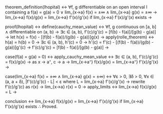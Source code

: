 theorem_definition(lhopital) ↔
    ∀f, g differentiable on an open interval I containing a
    f(a) = g(a) = 0 ∨ lim_{x→a} f(x) = ±∞ ∧ lim_{x→a} g(x) = ±∞ →
    lim_{x→a} f(x)/g(x) = lim_{x→a} f'(x)/g'(x) if lim_{x→a} f'(x)/g'(x) exists →

proof(lhopital) ↔
    define(cauchy_mean_value) ↔
        ∀f, g continuous on [a, b] ∧ differentiable on (a, b) →
        ∃c ∈ (a, b), f'(c)/g'(c) = [f(b) - f(a)]/[g(b) - g(a)] →
    let h(x) = f(x) - [(f(b) - f(a))/(g(b) - g(a))]g(x) →
    apply(rolle_theorem) ↔
        h(a) = h(b) = 0 →
        ∃c ∈ (a, b), h'(c) = 0 →
        h'(c) = f'(c) - [(f(b) - f(a))/(g(b) - g(a))]g'(c) →
        f'(c)/g'(c) = [f(b) - f(a)]/[g(b) - g(a)] →

case(f(a) = g(a) = 0) ↔
    apply_cauchy_mean_value ↔
        ∃c ∈ (a, b), f'(c)/g'(c) = f(x)/g(x) →
        as x → a⁺, c → a → lim_{x→a⁺} f(x)/g(x) = lim_{x→a⁺} f'(x)/g'(x) →

case(lim_{x→a} f(x) = ±∞ ∧ lim_{x→a} g(x) = ±∞) ↔
    ∀ε > 0, ∃δ > 0, ∀x ∈ (a, a + δ), |f'(c)/g'(c) - L| < ε where L = lim_{x→a} f'(x)/g'(x) →
    rewrite f'(c)/g'(c) as r(x) →
    lim_{x→a} r(x) = 0 →
    apply_limits ↔
        lim_{x→a} f(x)/g(x) = L →

conclusion ↔ lim_{x→a} f(x)/g(x) = lim_{x→a} f'(x)/g'(x) if lim_{x→a} f'(x)/g'(x) exists ∴ Proved.